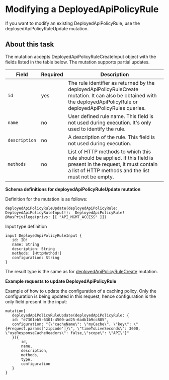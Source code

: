 # Modifying a DeployedApiPolicyRule 

<head>
  <meta name="guidename" content="API Management"/>
  <meta name="context" content="GUID-07b02d8e-2949-4f73-9fb2-e1dd3e82b56c"/>
</head>


If you want to modify an existing DeployedApiPolicyRule, use the deployedApiPolicyRuleUpdate mutation.



## About this task

The mutation accepts DeployedApiPolicyRuleCreateInput object with the fields listed in the table below. The mutation supports partial updates.

|Field|Required|Description|
|-----|------------------|-----------|
|```id```|yes|The rule identifier as returned by the deployedApiPolicyRuleCreate mutation. It can also be obtained with the deployedApiPolicyRule or deployedApiPolicyRules queries.|
|```name```|no|User defined rule name. This field is not used during execution. It's only used to identify the rule.|
|```description```|no|A description of the rule. This field is not used during execution.|
|```methods```|no|List of HTTP methods to which this rule should be applied. If this field is present in the request, it must contain a list of HTTP methods and the list must not be empty.|

**Schema definitions for deployedApiPolicyRuleUpdate mutation**

Definition for the mutation is as follows:

``` 
deployedApiPolicyRuleUpdate(deployedApiPolicyRule: DeployedApiPolicyRuleInput!):  DeployedApiPolicyRule! @hasPrivilege(privs: [[ "API_MGMT_ACCESS" ]])
```

Input type definition

``` 
input DeployedApiPolicyRuleInput {
   id: ID!
   name: String
   description: String
   methods: [HttpMethod!]
   configuration: String
}
```

The result type is the same as for [deployedApiPolicyRuleCreate](/docs/Atomsphere/API%20Management/Topics/api-Creating_deployedapipolicyrule_3c534f30-dba9-4222-8916-ed876716f46a.md) mutation.

**Example requests to update DeployedApiPolicyRule**

Example of how to update the configuration of a caching policy. Only the configuration is being updated in this request, hence configuration is the only field present in the input:

``` 
mutation{
   deployedApiPolicyRuleUpdate(deployedApiPolicyRule: {
   id: "e7301eb5-6301-4500-ad25-6adb1b9cc885",
   configuration: "{\"cacheName\": \"myCache\", \"key\": \"{#request.params['zipcode']}\", \"timeToLiveSeconds\": 3600, \"useResponseCacheHeaders\": false,\"scope\": \"API\"}"
   }){
       id,
       name,
       description,
       methods,
       type,
       configuration
   }
}
```